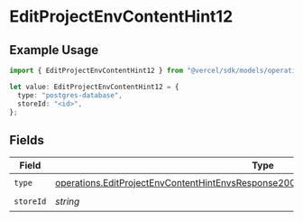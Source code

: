 # EditProjectEnvContentHint12

## Example Usage

```typescript
import { EditProjectEnvContentHint12 } from "@vercel/sdk/models/operations/editprojectenv.js";

let value: EditProjectEnvContentHint12 = {
  type: "postgres-database",
  storeId: "<id>",
};
```

## Fields

| Field                                                                                                                                                                                          | Type                                                                                                                                                                                           | Required                                                                                                                                                                                       | Description                                                                                                                                                                                    |
| ---------------------------------------------------------------------------------------------------------------------------------------------------------------------------------------------- | ---------------------------------------------------------------------------------------------------------------------------------------------------------------------------------------------- | ---------------------------------------------------------------------------------------------------------------------------------------------------------------------------------------------- | ---------------------------------------------------------------------------------------------------------------------------------------------------------------------------------------------- |
| `type`                                                                                                                                                                                         | [operations.EditProjectEnvContentHintEnvsResponse200ApplicationJSONResponseBody112Type](../../models/operations/editprojectenvcontenthintenvsresponse200applicationjsonresponsebody112type.md) | :heavy_check_mark:                                                                                                                                                                             | N/A                                                                                                                                                                                            |
| `storeId`                                                                                                                                                                                      | *string*                                                                                                                                                                                       | :heavy_check_mark:                                                                                                                                                                             | N/A                                                                                                                                                                                            |